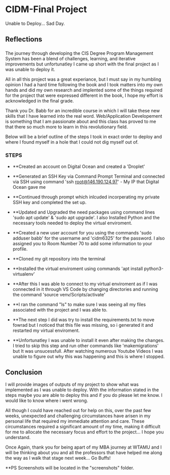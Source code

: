 # CIDM-Final Project
Unable to Deploy... Sad Day.

## Reflections

### 
The journey through developing the CIS Degree Program Management System has been a blend of challenges, learning, and iterative improvements but unfortunatley I came up short with the final project as I was unable to deploy it.

All in all this project was a great experiance, but I must say in my humbling opinion I had a hard time following the book and I took matters into my own hands and did my own research and implented some of the things required for the project that were expressed different in the book, I hope my effort is acknowledged in the final grade. 

Thank you Dr. Babb for an incredible course in which I will take these new skills that I have learned into the real word. Web/Application Developement is something that I am passionate about and this class has proved to me that there so much more to learn in this revolutionary field.

Below will be a brief outline of the steps I took in exact order to deploy and where I found myself in a hole that I could not dig myself out of.


### STEPS 
- **Created an account on Digital Ocean and created a 'Droplet'

- **Generated an SSH Key via Command Prompt Terminal and connected via SSH using command 'ssh root@146.190.124.97' - My IP that Digital Ocean gave me

- **Continued through prompt which inlcuded incorperating my private SSH key and completed the set up.

- **Updated and Upgraded the need packages using command lines 'sudo apt update' & 'sudo apt upgrade'. I also Installed Python and the necessary tools needed to deploy the virtual enviroment.

- **Created a new user account for you using the commands 'sudo adduser babb' for the username and 'cidm6325' for the password. I also assigned you to Room Number 70 to add some information to your profile.

- **Cloned my git repository into the terminal 

- **Installed the virtual enviroment using commands 'apt install python3-virtualenv' 

- **After this I was able to connect to my virtual enviroment as if I was connected in it through VS Code by changing directories and running the command 'source venv/Scripts/activate'

- **I ran the command "ls" to make sure I was seeing all my files associated with the project and I was able to.

- **The next step I did was try to install the requirements.txt to move fowrad but I noticed that this file was missing, so i generated it and restarted my virtual enviroment.

- **Unfortunatley I was unable to install it even after making the changes. I tried to skip this step and run other commands like 'makemigrations' but It was unsucessfull. After watching numerous Youtube Videos I was unable to figure out why this was happening and this is where I stopped.

## Conclusion
I will provide images of outputs of my project to show what was implemented as I was unable to deploy. With the information stated in the steps maybe you are able to deploy this and if you do please let me know. I would like to know where i went wrong.

All though I could have reached out for help on this, over the past few weeks, unexpected and challenging circumstances have arisen in my personal life that required my immediate attention and care. These circumstances required a significant amount of my time, making it difficult for me to allocate the necessary focus and effort to the project... I hope you understand.

Once Again, thank you for being apart of my MBA journey at WTAMU and I will be thinking about you and all the professors that have helped me along the way as I walk that stage next week... Go Buffs!

**PS Screenshots will be located in the "screenshots" folder.
